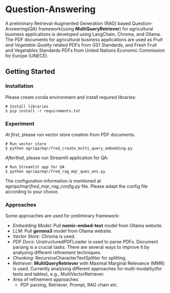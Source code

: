 # Question-Answering

A preliminary Retrieval-Augmented Generation (RAG) based Question-Answering(QA) framework(using **MultiQueryRetriever**) for agricultural business applications is developed using LangChain, Chroma, and Ollama. The PDF documents for agricultural business applications are used as *Fruit and Vegetable Quality* related PDFs from GS1 Standards, and Fresh Fruit and Vegetables Standards PDFs from United Nations Economic Commission for Europe (UNECE).

## Getting Started
### Installation
Please create conda environment and install required libraries:
```shell
# Install libraries
$ pip install -r requirements.txt
```

### Experiment
*At first*, please run vector store creation from PDF documents.

```shell
# Run vector store
$ python agriqa/mqr/fred_create_multi_query_embedding.py
```
*Afterthat*, please run Streamlit application for QA:

```shell
# Run Streamlit app for QA
$ python agriqa/mqr/fred_rag_mqr_ques_ans.py
```

The configuration information is mentioned at *agriqa/mqr/fred_mqr_rag_config.py* file. Please adapt the config file according to your choice.


### Approaches
Some approaches are used for preliminary framework:
* *Embedding Model*: Pull **nomic-embed-text** model from Ollama website.
* *LLM*: Pull **gemma3** model from Ollama website.
* *Vector Store*: Chroma is used.
* *PDF Docs*: UnstructuredPDFLoader is used to parse PDFs. Document parsing is a crucial tasks. There are several ways to improve it by analysing different refinement techniques.
* *Chunking*: RecursiveCharacterTextSplitter for splitting.
* *Retriever*: **MultiQueryRetriever** with Maximal Marginal Relevance (MMR) is used. Currently analysing different approaches for multi-modality(for texts and tables), e.g., MultiVectorRetriever.
* Area of refinement approaches
    * PDF parsing, Retriever, Prompt, RAG chain etc. 